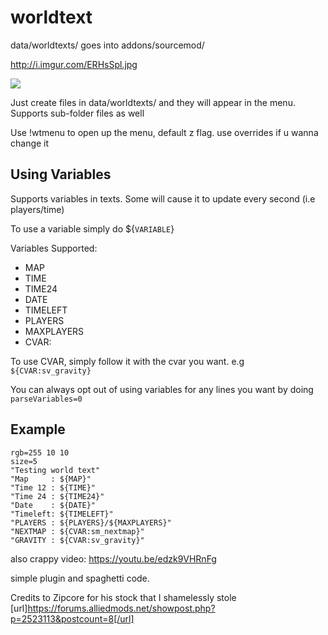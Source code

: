 # worldtext
data/worldtexts/ goes into addons/sourcemod/

http://i.imgur.com/ERHsSpl.jpg

![](http://i.imgur.com/3QIrJPg.jpg)

Just create files in data/worldtexts/ and they will appear in the menu. Supports sub-folder files as well


Use !wtmenu to open up the menu, default z flag. use overrides if u wanna change it 

## Using Variables
Supports variables in texts. Some will cause it to update every second (i.e players/time)

To use a variable simply do ${`VARIABLE`}

Variables Supported:
- MAP
- TIME
- TIME24
- DATE
- TIMELEFT
- PLAYERS
- MAXPLAYERS
- CVAR:

To use CVAR, simply follow it with the cvar you want. e.g `${CVAR:sv_gravity}`

You can always opt out of using variables for any lines you want by doing `parseVariables=0`

## Example
```
rgb=255 10 10
size=5
"Testing world text"
"Map     : ${MAP}"
"Time 12 : ${TIME}"
"Time 24 : ${TIME24}"
"Date    : ${DATE}"
"Timeleft: ${TIMELEFT}"
"PLAYERS : ${PLAYERS}/${MAXPLAYERS}"
"NEXTMAP : ${CVAR:sm_nextmap}"
"GRAVITY : ${CVAR:sv_gravity}"
```

also crappy video: https://youtu.be/edzk9VHRnFg

simple plugin and spaghetti code.

Credits to Zipcore for his stock that I shamelessly stole [url]https://forums.alliedmods.net/showpost.php?p=2523113&postcount=8[/url]
